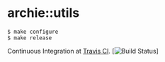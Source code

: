 
archie::utils
=============

```
$ make configure
$ make release
```

Continuous Integration at [Travis CI](https://travis-ci.org/attugit/archie).
[![Build Status](https://travis-ci.org/attugit/archie.svg?branch=master)]
